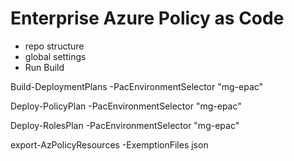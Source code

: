 # Enterprise Azure Policy as Code

- repo structure
- global settings
- Run Build

Build-DeploymentPlans  -PacEnvironmentSelector "mg-epac"

Deploy-PolicyPlan -PacEnvironmentSelector "mg-epac"

Deploy-RolesPlan -PacEnvironmentSelector "mg-epac"

export-AzPolicyResources -ExemptionFiles json       
